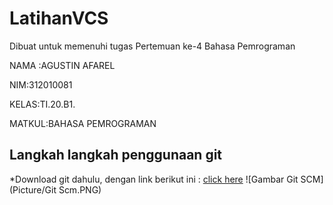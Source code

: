 # LatihanVCS
Dibuat untuk memenuhi tugas Pertemuan ke-4 Bahasa Pemrograman

NAMA :AGUSTIN AFAREL

NIM:312010081

KELAS:TI.20.B1.

MATKUL:BAHASA PEMROGRAMAN

## Langkah langkah penggunaan git

*Download git dahulu, dengan link berikut ini : [click here](https://git-scm.com)
![Gambar Git SCM](Picture/Git Scm.PNG)



